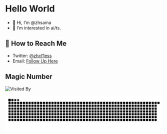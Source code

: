 # Hello World

- 👋 Hi, I’m @zhsama
- 👀 I’m interested in ai/ts.

## 📮 How to Reach Me

- Twitter: [@zhcf1ess](https://twitter.com/a602693793)
- Email: [Follow Up Here](mailto:a602693793@gmail.com)

## Magic Number

![Visited By](https://count.getloli.com/get/@zhsama?theme=gelbooru)


![GitHub Snake Dark](https://raw.githubusercontent.com/zhsama/zhsama/output/github-snake-dark.svg#gh-dark-mode-only)

<!---
zhsama/zhsama is a ✨ special ✨ repository because its `README.md` (this file) appears on your GitHub profile.
You can click the Preview link to take a look at your changes.
--->

